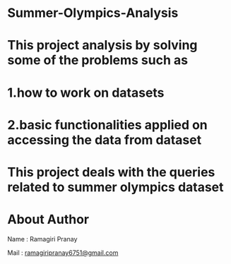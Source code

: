 # Summer-Olympics-Analysis

# This project analysis by solving some of the problems such as
# 1.how to work on datasets
# 2.basic functionalities applied on accessing the data from dataset


# This project deals with the queries related to summer olympics dataset

# About Author
Name : Ramagiri Pranay

Mail : ramagiripranay6751@gmail.com
